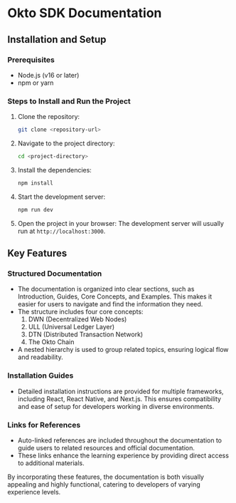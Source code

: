 # Okto SDK Documentation

## Installation and Setup

### Prerequisites

- Node.js (v16 or later)
- npm or yarn

### Steps to Install and Run the Project

1. Clone the repository:

   ```bash
   git clone <repository-url>
   ```

2. Navigate to the project directory:

   ```bash
   cd <project-directory>
   ```

3. Install the dependencies:

   ```bash
   npm install
   ```

4. Start the development server:

   ```bash
   npm run dev
   ```

5. Open the project in your browser:
   The development server will usually run at `http://localhost:3000`.

## Key Features

### Structured Documentation

- The documentation is organized into clear sections, such as Introduction, Guides, Core Concepts, and Examples. This makes it easier for users to navigate and find the information they need.
- The structure includes four core concepts:
  1. DWN (Decentralized Web Nodes)
  2. ULL (Universal Ledger Layer)
  3. DTN (Distributed Transaction Network)
  4. The Okto Chain
- A nested hierarchy is used to group related topics, ensuring logical flow and readability.

### Installation Guides

- Detailed installation instructions are provided for multiple frameworks, including React, React Native, and Next.js. This ensures compatibility and ease of setup for developers working in diverse environments.

### Links for References

- Auto-linked references are included throughout the documentation to guide users to related resources and official documentation.
- These links enhance the learning experience by providing direct access to additional materials.

By incorporating these features, the documentation is both visually appealing and highly functional, catering to developers of varying experience levels.
